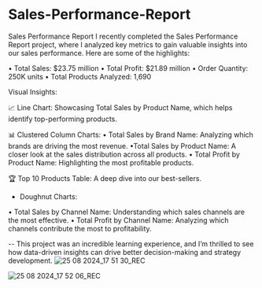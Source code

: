 # Sales-Performance-Report
Sales Performance Report
I recently completed the Sales Performance Report project, where I analyzed key metrics to gain valuable insights into our sales performance. Here are some of the highlights:

• Total Sales: $23.75 million
• Total Profit: $21.89 million
• Order Quantity: 250K units
• Total Products Analyzed: 1,690

Visual Insights:

📈 Line Chart: Showcasing Total Sales by Product Name, which helps identify top-performing products.

📊 Clustered Column Charts:
• Total Sales by Brand Name: Analyzing which brands are driving the most revenue.
•Total Sales by Product Name: A closer look at the sales distribution across all products.
• Total Profit by Product Name: Highlighting the most profitable products.

🏆 Top 10 Products Table: A deep dive into our best-sellers.

- Doughnut Charts:

• Total Sales by Channel Name: Understanding which sales channels are the most effective.
• Total Profit by Channel Name: Analyzing which channels contribute the most to profitability.

-- This project was an incredible learning experience, and I’m thrilled to see how data-driven insights can drive better decision-making and strategy development.
![25 08 2024_17 51 30_REC](https://github.com/user-attachments/assets/531ba40f-0f0b-4727-8a5c-eb052de3939e)

![25 08 2024_17 52 06_REC](https://github.com/user-attachments/assets/e8f96ec2-7c46-4228-aff3-6fe2b0cb7102)
